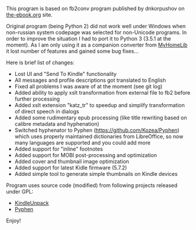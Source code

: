 This program is based on fb2conv program published by dnkorpushov on [the-ebook.org](http://www.the-ebook.org/forum/viewtopic.php?t=28447&postdays=0&postorder=asc&start=0) site.

Original program (being Python 2) did not work well under Windows when non-russian system codepage was selected for non-Unicode programs. 
In order to improve the situation I had to port it to Python 3 (3.5.1 at the moment). As I am only using it as a companion converter from [MyHomeLib](http://home-lib.net/) 
it lost number of features and gained some bug fixes...

Here is brief list of changes:

* Lost UI and "Send To Kindle" functionality
* All messages and profile descriptions got translated to English
* Fixed all problems I was aware of at the moment (see git log)
* Added ability to apply xslt transformation from external file to fb2 before further processing
* Added xslt extension "katz_tr" to speedup and simplify transformation of direct speech in dialogs
* Added some rudimentary epub processing (like title rewriting based on calibre metadata and hyphenation)
* Switched hyphenator to Pyphen (https://github.com/Kozea/Pyphen) which uses properly maintained dictionaries from LibreOffice, so now many languages are supported and you could add more
* Added support for "inline" footnotes
* Added support for MOBI post-processing and optimization
* Added cover and thumbnail image optimization
* Added support for latest Kidle firmware (5.7.2)
* Added simple tool to generate simple thumbnails on Kindle devices

Program uses source code (modified) from following projects released under GPL:

* [KindleUnpack](https://github.com/kevinhendricks/KindleUnpack)
* [Pyphen](http://pyphen.org/)

Enjoy!
